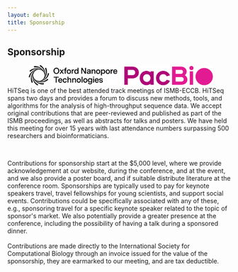 ```yaml
---
layout: default
title: Sponsorship
---
```



<div class="box">
  <h2>Sponsorship</h2>
  <div style="text-align: center;">  
     <a href="https://nanoporetech.com/" target=_blank><img src="images/ont-logo.svg" width="200px"></a> &nbsp;&nbsp;
     <a href="https://www.pacb.com/" target=_blank><img src="images/logo-pacbio.svg" width="200px"></a> 
  </div>
<div></div>
<div class="box">
  HiTSeq is one of the best attended track meetings of
  ISMB-ECCB. HiTSeq spans two days and provides a forum to discuss new
  methods, tools, and algorithms for the analysis of high-throughput
  sequence data. We accept original contributions that are
  peer-reviewed and published as part of the ISMB proceedings, as well
  as abstracts for talks and posters. We have held this meeting for
  over 15 years with last attendance numbers surpassing 500
  researchers and bioinformaticians.
</div>

<div class="box">
  <p><br />
  </p>
  <p>Contributions for sponsorship start at the $5,000 level, where we
    provide acknowledgement at our website, during the conference, and
    at the event, and we also provide a poster board, and if suitable
    distribute literature at the conference room. Sponsorships are
    typically used to pay for keynote speakers travel, travel
    fellowships for young scientists, and support social events.
    Contributions could be specifically associated with any of these,
    e.g., sponsoring travel for a specific keynote speaker related to
    the topic of sponsor's market. We also potentially provide a
    greater presence at the conference, including the possibility of
    having a talk during a sponsored dinner.<br />
     <br />
    Contributions are made directly to the International Society for
    Computational Biology through an invoice issued for the value of
    the sponsorship, they are earmarked to our meeting, and are tax
    deductible.</p>
</div>

